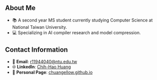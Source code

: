 ## About Me
- 📚 A second year MS student currently studying Computer Science at National Taiwan University.
- 💻 Specializing in AI compiler research and model compression.

## Contact Information
- 📧 **Email**: [r11944040@ntu.edu.tw](mailto:r11944040@ntu.edu.tw)
- 🌐 **LinkedIn**: [Chih-Hao Huang](https://www.linkedin.com/in/chihhaohuang/)
- 👤 **Personal Page**: [chuangellow.github.io](https://chuangellow.github.io/)
